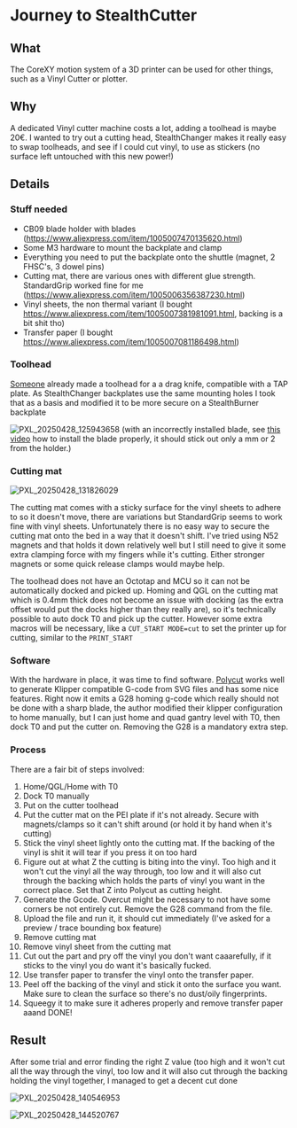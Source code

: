 # Journey to StealthCutter

## What

The CoreXY motion system of a 3D printer can be used for other things, such as a Vinyl Cutter or plotter. 

## Why

A dedicated Vinyl cutter machine costs a lot, adding a toolhead is maybe 20€. I wanted to try out a cutting head, StealthChanger makes it really easy to swap toolheads, and see if I could cut vinyl, to use as stickers (no surface left untouched with this new power!)

## Details

### Stuff needed
* CB09 blade holder with blades (https://www.aliexpress.com/item/1005007470135620.html)
* Some M3 hardware to mount the backplate and clamp
* Everything you need to put the backplate onto the shuttle (magnet, 2 FHSC's, 3 dowel pins)
* Cutting mat, there are various ones with different glue strength. StandardGrip worked fine for me (https://www.aliexpress.com/item/1005006356387230.html)
* Vinyl sheets, the non thermal variant (I bought https://www.aliexpress.com/item/1005007381981091.html, backing is a bit shit tho)
* Transfer paper (I bought https://www.aliexpress.com/item/1005007081186498.html)

### Toolhead 
[Someone](https://github.com/Telekatz/Voron-Mods/tree/main/Drag%20Knife%20Toolhead) already made a toolhead for a a drag knife, compatible with a TAP plate. As StealthChanger backplates use the same mounting holes I took that as a basis and modified it to be more secure on a StealthBurner backplate

![PXL_20250428_125943658](https://github.com/user-attachments/assets/707c4af3-83e5-40e4-8cca-3329035c0d9d) (with an incorrectly installed blade, see [this video](https://www.youtube.com/watch?app=desktop&v=6PlIlYayNu8) how to install the blade properly, it should stick out only a mm or 2 from the holder.)

### Cutting mat
![PXL_20250428_131826029](https://github.com/user-attachments/assets/a8850a8f-5946-4f4e-ba86-a4a172334ae6)

The cutting mat comes with a sticky surface for the vinyl sheets to adhere to so it doesn't move, there are variations but StandardGrip seems to work fine with vinyl sheets. Unfortunately there is no easy way to secure the cutting mat onto the bed in a way that it doesn't shift. I've tried using N52 magnets and that holds it down relatively well but I still need to give it some extra clamping force with my fingers while it's cutting. Either stronger magnets or some quick release clamps would maybe help.

The toolhead does not have an Octotap and MCU so it can not be automatically docked and picked up. Homing and QGL on the cutting mat which is 0.4mm thick does not become an issue with docking (as the extra offset would put the docks higher than they really are), so it's technically possible to auto dock T0 and pick up the cutter. However some extra macros will be necessary, like a `CUT_START MODE=cut` to set the printer up for cutting, similar to the `PRINT_START`

### Software

With the hardware in place, it was time to find software. [Polycut](https://github.com/IridiumIO/PolyCut) works well to generate Klipper compatible G-code from SVG files and has some nice features. Right now it emits a G28 homing g-code which really should not be done with a sharp blade, the author modified their klipper configuration to home manually, but I can just home and quad gantry level with T0, then dock T0 and put the cutter on.
Removing the G28 is a mandatory extra step.


### Process

There are a fair bit of steps involved:

1)  Home/QGL/Home with T0
2) Dock T0 manually
3) Put on the cutter toolhead
4) Put the cutter mat on the PEI plate if it's not already. Secure with magnets/clamps so it can't shift around (or hold it by hand when it's cutting)
5) Stick the vinyl sheet lightly onto the cutting mat. If the backing of the vinyl is shit it will tear if you press it on too hard
6) Figure out at what Z the cutting is biting into the vinyl. Too high and it won't cut the vinyl all the way through, too low and it will also cut through the backing which holds the parts of vinyl you want in the correct place. Set that Z into Polycut as cutting height.
7) Generate the Gcode. Overcut might be necessary to not have some corners be not entirely cut. Remove the G28 command from the file. 
8) Upload the file and run it, it should cut immediately (I've asked for a preview / trace bounding box feature)
9) Remove cutting mat
10) Remove vinyl sheet from the cutting mat
11) Cut out the part and pry off the vinyl you don't want caaarefully, if it sticks to the vinyl you do want it's basically fucked.
12) Use transfer paper to transfer the vinyl onto the transfer paper.
13) Peel off the backing of the vinyl and stick it onto the surface you want. Make sure to clean the surface so there's no dust/oily fingerprints. 
14) Squeegy it to make sure it adheres properly and remove transfer paper aaand DONE!

## Result

After some trial and error finding the right Z value (too high and it won't cut all the way through the vinyl, too low and it will also cut through the backing holding the vinyl together, I managed to get a decent cut done

![PXL_20250428_140546953](https://github.com/user-attachments/assets/1f1a17c4-f7d2-4c58-9739-6e6beb0218e5)

![PXL_20250428_144520767](https://github.com/user-attachments/assets/ab983d68-4ff2-43bc-9830-bbaf7bdb5eb4)


